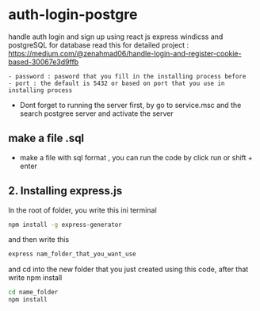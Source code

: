 # auth-login-postgre
handle auth login and sign up using react js express windicss and postgreSQL for database 
read this for detailed project : https://medium.com/@zenahmad06/handle-login-and-register-cookie-based-30067e3d9ffb

	- password : pasword that you fill in the installing process before
	- port : the default is 5432 or based on port that you use in installing process

- Dont forget to running the server first, by go to service.msc and the search postgree server and activate the server

## make a file .sql

- make a file with sql format , you can run the code by click run or shift + enter


## 2. Installing express.js

In the root of folder, you write this ini terminal 

```bash
npm install -g express-generator
```

and then write this

```bash
express nam_folder_that_you_want_use
```

and cd into the new folder that you just created using this code, after that write npm install

```bash
cd name_folder
npm install
```
